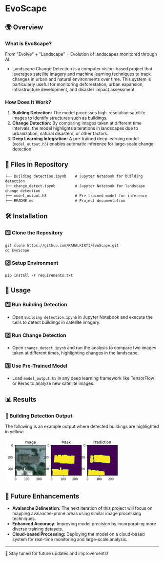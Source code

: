 # EvoScape

## 🌍 Overview
### What is EvoScape?
From "Evolve" + "Landscape" = Evolution of landscapes monitored through AI.
- Landscape Change Detection is a computer vision-based project that leverages satellite imagery and machine learning techniques to track changes in urban and natural environments over time. This system is particularly useful for monitoring deforestation, urban expansion, infrastructure development, and disaster impact assessment.

### How Does It Work?
1. **Building Detection:** The model processes high-resolution satellite images to identify structures such as buildings.
2. **Change Detection:** By comparing images taken at different time intervals, the model highlights alterations in landscapes due to urbanization, natural disasters, or other factors.
3. **Deep Learning Integration:** A pre-trained deep learning model (`model_output.h5`) enables automatic inference for large-scale change detection.

## 📂 Files in Repository
```
├── Building detection.ipynb    # Jupyter Notebook for building detection
├── change_detect.ipynb         # Jupyter Notebook for landscape change detection
├── model_output.h5             # Pre-trained model for inference
├── README.md                   # Project documentation
```

## 🛠️ Installation
### 1️⃣ Clone the Repository
```
git clone https://github.com/KARALKIRTI/EvoScape.git
cd EvoScape
```
### 2️⃣ Setup Environment
```
pip install -r requirements.txt
```

## 🚀 Usage
### 1️⃣ Run Building Detection
- Open `Building detection.ipynb` in Jupyter Notebook and execute the cells to detect buildings in satellite imagery.

### 2️⃣ Run Change Detection
- Open `change_detect.ipynb` and run the analysis to compare two images taken at different times, highlighting changes in the landscape.

### 3️⃣ Use Pre-Trained Model
- Load `model_output.h5` in any deep learning framework like TensorFlow or Keras to analyze new satellite images.

## 📊 Results
### 🏢 Building Detection Output
The following is an example output where detected buildings are highlighted in yellow:

![Building Detection Result](images/output.png)

## 🔮 Future Enhancements
- **Avalanche Delineation:** The next iteration of this project will focus on mapping avalanche-prone areas using similar image processing techniques.
- **Enhanced Accuracy:** Improving model precision by incorporating more diverse training datasets.
- **Cloud-based Processing:** Deploying the model on a cloud-based system for real-time monitoring and large-scale analysis.

---
🚀 Stay tuned for future updates and improvements!
